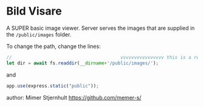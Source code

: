 # Bild Visare

A SUPER basic image viewer. Server serves the images that are supplied in the `/public/images` folder.

To change the path, change the lines:

```js
//	                                      vvvvvvvvvvvvvvvv this is a relative path to the folder of images
let dir = await fs.readdir(__dirname+'/public/images/');
```
and
```js
app.use(express.static("public"));
```

author: Mimer Stjernhult https://github.com/memer-s/
